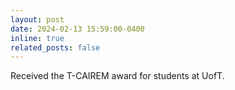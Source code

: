 ```yaml
---
layout: post
date: 2024-02-13 15:59:00-0400
inline: true
related_posts: false
---
```


Received the T-CAIREM award for students at UofT.
